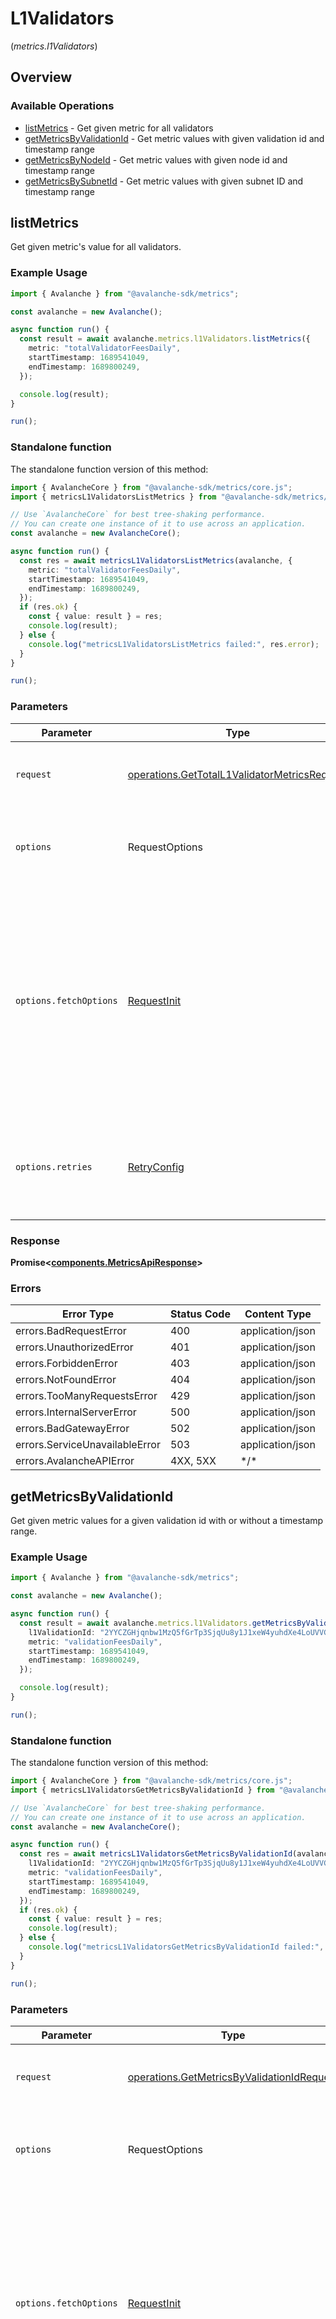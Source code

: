# L1Validators
(*metrics.l1Validators*)

## Overview

### Available Operations

* [listMetrics](#listmetrics) - Get given metric for all validators
* [getMetricsByValidationId](#getmetricsbyvalidationid) - Get metric values with given validation id and timestamp range
* [getMetricsByNodeId](#getmetricsbynodeid) - Get metric values with given node id and timestamp range
* [getMetricsBySubnetId](#getmetricsbysubnetid) - Get metric values with given subnet ID and timestamp range

## listMetrics

Get given metric's value for all validators.

### Example Usage

<!-- UsageSnippet language="typescript" operationID="getTotalL1ValidatorMetrics" method="get" path="/v2/validators/metrics/{metric}" -->
```typescript
import { Avalanche } from "@avalanche-sdk/metrics";

const avalanche = new Avalanche();

async function run() {
  const result = await avalanche.metrics.l1Validators.listMetrics({
    metric: "totalValidatorFeesDaily",
    startTimestamp: 1689541049,
    endTimestamp: 1689800249,
  });

  console.log(result);
}

run();
```

### Standalone function

The standalone function version of this method:

```typescript
import { AvalancheCore } from "@avalanche-sdk/metrics/core.js";
import { metricsL1ValidatorsListMetrics } from "@avalanche-sdk/metrics/funcs/metricsL1ValidatorsListMetrics.js";

// Use `AvalancheCore` for best tree-shaking performance.
// You can create one instance of it to use across an application.
const avalanche = new AvalancheCore();

async function run() {
  const res = await metricsL1ValidatorsListMetrics(avalanche, {
    metric: "totalValidatorFeesDaily",
    startTimestamp: 1689541049,
    endTimestamp: 1689800249,
  });
  if (res.ok) {
    const { value: result } = res;
    console.log(result);
  } else {
    console.log("metricsL1ValidatorsListMetrics failed:", res.error);
  }
}

run();
```

### Parameters

| Parameter                                                                                                                                                                      | Type                                                                                                                                                                           | Required                                                                                                                                                                       | Description                                                                                                                                                                    |
| ------------------------------------------------------------------------------------------------------------------------------------------------------------------------------ | ------------------------------------------------------------------------------------------------------------------------------------------------------------------------------ | ------------------------------------------------------------------------------------------------------------------------------------------------------------------------------ | ------------------------------------------------------------------------------------------------------------------------------------------------------------------------------ |
| `request`                                                                                                                                                                      | [operations.GetTotalL1ValidatorMetricsRequest](../../models/operations/gettotall1validatormetricsrequest.md)                                                                   | :heavy_check_mark:                                                                                                                                                             | The request object to use for the request.                                                                                                                                     |
| `options`                                                                                                                                                                      | RequestOptions                                                                                                                                                                 | :heavy_minus_sign:                                                                                                                                                             | Used to set various options for making HTTP requests.                                                                                                                          |
| `options.fetchOptions`                                                                                                                                                         | [RequestInit](https://developer.mozilla.org/en-US/docs/Web/API/Request/Request#options)                                                                                        | :heavy_minus_sign:                                                                                                                                                             | Options that are passed to the underlying HTTP request. This can be used to inject extra headers for examples. All `Request` options, except `method` and `body`, are allowed. |
| `options.retries`                                                                                                                                                              | [RetryConfig](../../lib/utils/retryconfig.md)                                                                                                                                  | :heavy_minus_sign:                                                                                                                                                             | Enables retrying HTTP requests under certain failure conditions.                                                                                                               |

### Response

**Promise\<[components.MetricsApiResponse](../../models/components/metricsapiresponse.md)\>**

### Errors

| Error Type                     | Status Code                    | Content Type                   |
| ------------------------------ | ------------------------------ | ------------------------------ |
| errors.BadRequestError         | 400                            | application/json               |
| errors.UnauthorizedError       | 401                            | application/json               |
| errors.ForbiddenError          | 403                            | application/json               |
| errors.NotFoundError           | 404                            | application/json               |
| errors.TooManyRequestsError    | 429                            | application/json               |
| errors.InternalServerError     | 500                            | application/json               |
| errors.BadGatewayError         | 502                            | application/json               |
| errors.ServiceUnavailableError | 503                            | application/json               |
| errors.AvalancheAPIError       | 4XX, 5XX                       | \*/\*                          |

## getMetricsByValidationId

Get given metric values for a given validation id with or without a timestamp range.

### Example Usage

<!-- UsageSnippet language="typescript" operationID="getMetricsByValidationId" method="get" path="/v2/validation/{l1ValidationId}/metrics/{metric}" -->
```typescript
import { Avalanche } from "@avalanche-sdk/metrics";

const avalanche = new Avalanche();

async function run() {
  const result = await avalanche.metrics.l1Validators.getMetricsByValidationId({
    l1ValidationId: "2YYCZGHjqnbw1MzQ5fGrTp3SjqUu8y1J1xeW4yuhdXe4LoUVVG",
    metric: "validationFeesDaily",
    startTimestamp: 1689541049,
    endTimestamp: 1689800249,
  });

  console.log(result);
}

run();
```

### Standalone function

The standalone function version of this method:

```typescript
import { AvalancheCore } from "@avalanche-sdk/metrics/core.js";
import { metricsL1ValidatorsGetMetricsByValidationId } from "@avalanche-sdk/metrics/funcs/metricsL1ValidatorsGetMetricsByValidationId.js";

// Use `AvalancheCore` for best tree-shaking performance.
// You can create one instance of it to use across an application.
const avalanche = new AvalancheCore();

async function run() {
  const res = await metricsL1ValidatorsGetMetricsByValidationId(avalanche, {
    l1ValidationId: "2YYCZGHjqnbw1MzQ5fGrTp3SjqUu8y1J1xeW4yuhdXe4LoUVVG",
    metric: "validationFeesDaily",
    startTimestamp: 1689541049,
    endTimestamp: 1689800249,
  });
  if (res.ok) {
    const { value: result } = res;
    console.log(result);
  } else {
    console.log("metricsL1ValidatorsGetMetricsByValidationId failed:", res.error);
  }
}

run();
```

### Parameters

| Parameter                                                                                                                                                                      | Type                                                                                                                                                                           | Required                                                                                                                                                                       | Description                                                                                                                                                                    |
| ------------------------------------------------------------------------------------------------------------------------------------------------------------------------------ | ------------------------------------------------------------------------------------------------------------------------------------------------------------------------------ | ------------------------------------------------------------------------------------------------------------------------------------------------------------------------------ | ------------------------------------------------------------------------------------------------------------------------------------------------------------------------------ |
| `request`                                                                                                                                                                      | [operations.GetMetricsByValidationIdRequest](../../models/operations/getmetricsbyvalidationidrequest.md)                                                                       | :heavy_check_mark:                                                                                                                                                             | The request object to use for the request.                                                                                                                                     |
| `options`                                                                                                                                                                      | RequestOptions                                                                                                                                                                 | :heavy_minus_sign:                                                                                                                                                             | Used to set various options for making HTTP requests.                                                                                                                          |
| `options.fetchOptions`                                                                                                                                                         | [RequestInit](https://developer.mozilla.org/en-US/docs/Web/API/Request/Request#options)                                                                                        | :heavy_minus_sign:                                                                                                                                                             | Options that are passed to the underlying HTTP request. This can be used to inject extra headers for examples. All `Request` options, except `method` and `body`, are allowed. |
| `options.retries`                                                                                                                                                              | [RetryConfig](../../lib/utils/retryconfig.md)                                                                                                                                  | :heavy_minus_sign:                                                                                                                                                             | Enables retrying HTTP requests under certain failure conditions.                                                                                                               |

### Response

**Promise\<[components.MetricsApiResponse](../../models/components/metricsapiresponse.md)\>**

### Errors

| Error Type                     | Status Code                    | Content Type                   |
| ------------------------------ | ------------------------------ | ------------------------------ |
| errors.BadRequestError         | 400                            | application/json               |
| errors.UnauthorizedError       | 401                            | application/json               |
| errors.ForbiddenError          | 403                            | application/json               |
| errors.NotFoundError           | 404                            | application/json               |
| errors.TooManyRequestsError    | 429                            | application/json               |
| errors.InternalServerError     | 500                            | application/json               |
| errors.BadGatewayError         | 502                            | application/json               |
| errors.ServiceUnavailableError | 503                            | application/json               |
| errors.AvalancheAPIError       | 4XX, 5XX                       | \*/\*                          |

## getMetricsByNodeId

Get given metric values for a given node id with or without a timestamp range.

### Example Usage

<!-- UsageSnippet language="typescript" operationID="getMetricsByNodeId" method="get" path="/v2/validator/{nodeId}/metrics/{metric}" -->
```typescript
import { Avalanche } from "@avalanche-sdk/metrics";

const avalanche = new Avalanche();

async function run() {
  const result = await avalanche.metrics.l1Validators.getMetricsByNodeId({
    metric: "perNodeDailyFeesPaid",
    startTimestamp: 1689541049,
    endTimestamp: 1689800249,
    nodeId: "NodeID-JQPadXEMWtRtJyXrisyDNWuXKSjSf9D36",
  });

  console.log(result);
}

run();
```

### Standalone function

The standalone function version of this method:

```typescript
import { AvalancheCore } from "@avalanche-sdk/metrics/core.js";
import { metricsL1ValidatorsGetMetricsByNodeId } from "@avalanche-sdk/metrics/funcs/metricsL1ValidatorsGetMetricsByNodeId.js";

// Use `AvalancheCore` for best tree-shaking performance.
// You can create one instance of it to use across an application.
const avalanche = new AvalancheCore();

async function run() {
  const res = await metricsL1ValidatorsGetMetricsByNodeId(avalanche, {
    metric: "perNodeDailyFeesPaid",
    startTimestamp: 1689541049,
    endTimestamp: 1689800249,
    nodeId: "NodeID-JQPadXEMWtRtJyXrisyDNWuXKSjSf9D36",
  });
  if (res.ok) {
    const { value: result } = res;
    console.log(result);
  } else {
    console.log("metricsL1ValidatorsGetMetricsByNodeId failed:", res.error);
  }
}

run();
```

### Parameters

| Parameter                                                                                                                                                                      | Type                                                                                                                                                                           | Required                                                                                                                                                                       | Description                                                                                                                                                                    |
| ------------------------------------------------------------------------------------------------------------------------------------------------------------------------------ | ------------------------------------------------------------------------------------------------------------------------------------------------------------------------------ | ------------------------------------------------------------------------------------------------------------------------------------------------------------------------------ | ------------------------------------------------------------------------------------------------------------------------------------------------------------------------------ |
| `request`                                                                                                                                                                      | [operations.GetMetricsByNodeIdRequest](../../models/operations/getmetricsbynodeidrequest.md)                                                                                   | :heavy_check_mark:                                                                                                                                                             | The request object to use for the request.                                                                                                                                     |
| `options`                                                                                                                                                                      | RequestOptions                                                                                                                                                                 | :heavy_minus_sign:                                                                                                                                                             | Used to set various options for making HTTP requests.                                                                                                                          |
| `options.fetchOptions`                                                                                                                                                         | [RequestInit](https://developer.mozilla.org/en-US/docs/Web/API/Request/Request#options)                                                                                        | :heavy_minus_sign:                                                                                                                                                             | Options that are passed to the underlying HTTP request. This can be used to inject extra headers for examples. All `Request` options, except `method` and `body`, are allowed. |
| `options.retries`                                                                                                                                                              | [RetryConfig](../../lib/utils/retryconfig.md)                                                                                                                                  | :heavy_minus_sign:                                                                                                                                                             | Enables retrying HTTP requests under certain failure conditions.                                                                                                               |

### Response

**Promise\<[components.MetricsApiResponse](../../models/components/metricsapiresponse.md)\>**

### Errors

| Error Type                     | Status Code                    | Content Type                   |
| ------------------------------ | ------------------------------ | ------------------------------ |
| errors.BadRequestError         | 400                            | application/json               |
| errors.UnauthorizedError       | 401                            | application/json               |
| errors.ForbiddenError          | 403                            | application/json               |
| errors.NotFoundError           | 404                            | application/json               |
| errors.TooManyRequestsError    | 429                            | application/json               |
| errors.InternalServerError     | 500                            | application/json               |
| errors.BadGatewayError         | 502                            | application/json               |
| errors.ServiceUnavailableError | 503                            | application/json               |
| errors.AvalancheAPIError       | 4XX, 5XX                       | \*/\*                          |

## getMetricsBySubnetId

Get given metric values for a given subnet ID with or without a timestamp range.

### Example Usage

<!-- UsageSnippet language="typescript" operationID="getMetricsBySubnetId" method="get" path="/v2/subnet/{subnetId}/metrics/{metric}" -->
```typescript
import { Avalanche } from "@avalanche-sdk/metrics";

const avalanche = new Avalanche();

async function run() {
  const result = await avalanche.metrics.l1Validators.getMetricsBySubnetId({
    metric: "perSubnetDailyFeesPaid",
    startTimestamp: 1689541049,
    endTimestamp: 1689800249,
    subnetId: "eYwmVU67LmSfZb1RwqCMhBYkFyG8ftxn6jAwqzFmxC9STBWLC",
  });

  console.log(result);
}

run();
```

### Standalone function

The standalone function version of this method:

```typescript
import { AvalancheCore } from "@avalanche-sdk/metrics/core.js";
import { metricsL1ValidatorsGetMetricsBySubnetId } from "@avalanche-sdk/metrics/funcs/metricsL1ValidatorsGetMetricsBySubnetId.js";

// Use `AvalancheCore` for best tree-shaking performance.
// You can create one instance of it to use across an application.
const avalanche = new AvalancheCore();

async function run() {
  const res = await metricsL1ValidatorsGetMetricsBySubnetId(avalanche, {
    metric: "perSubnetDailyFeesPaid",
    startTimestamp: 1689541049,
    endTimestamp: 1689800249,
    subnetId: "eYwmVU67LmSfZb1RwqCMhBYkFyG8ftxn6jAwqzFmxC9STBWLC",
  });
  if (res.ok) {
    const { value: result } = res;
    console.log(result);
  } else {
    console.log("metricsL1ValidatorsGetMetricsBySubnetId failed:", res.error);
  }
}

run();
```

### Parameters

| Parameter                                                                                                                                                                      | Type                                                                                                                                                                           | Required                                                                                                                                                                       | Description                                                                                                                                                                    |
| ------------------------------------------------------------------------------------------------------------------------------------------------------------------------------ | ------------------------------------------------------------------------------------------------------------------------------------------------------------------------------ | ------------------------------------------------------------------------------------------------------------------------------------------------------------------------------ | ------------------------------------------------------------------------------------------------------------------------------------------------------------------------------ |
| `request`                                                                                                                                                                      | [operations.GetMetricsBySubnetIdRequest](../../models/operations/getmetricsbysubnetidrequest.md)                                                                               | :heavy_check_mark:                                                                                                                                                             | The request object to use for the request.                                                                                                                                     |
| `options`                                                                                                                                                                      | RequestOptions                                                                                                                                                                 | :heavy_minus_sign:                                                                                                                                                             | Used to set various options for making HTTP requests.                                                                                                                          |
| `options.fetchOptions`                                                                                                                                                         | [RequestInit](https://developer.mozilla.org/en-US/docs/Web/API/Request/Request#options)                                                                                        | :heavy_minus_sign:                                                                                                                                                             | Options that are passed to the underlying HTTP request. This can be used to inject extra headers for examples. All `Request` options, except `method` and `body`, are allowed. |
| `options.retries`                                                                                                                                                              | [RetryConfig](../../lib/utils/retryconfig.md)                                                                                                                                  | :heavy_minus_sign:                                                                                                                                                             | Enables retrying HTTP requests under certain failure conditions.                                                                                                               |

### Response

**Promise\<[components.MetricsApiResponse](../../models/components/metricsapiresponse.md)\>**

### Errors

| Error Type                     | Status Code                    | Content Type                   |
| ------------------------------ | ------------------------------ | ------------------------------ |
| errors.BadRequestError         | 400                            | application/json               |
| errors.UnauthorizedError       | 401                            | application/json               |
| errors.ForbiddenError          | 403                            | application/json               |
| errors.NotFoundError           | 404                            | application/json               |
| errors.TooManyRequestsError    | 429                            | application/json               |
| errors.InternalServerError     | 500                            | application/json               |
| errors.BadGatewayError         | 502                            | application/json               |
| errors.ServiceUnavailableError | 503                            | application/json               |
| errors.AvalancheAPIError       | 4XX, 5XX                       | \*/\*                          |